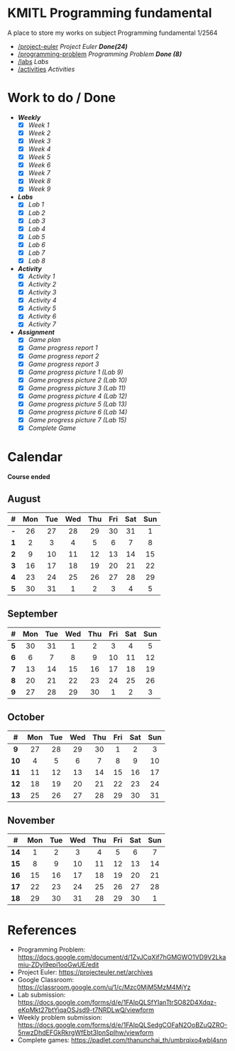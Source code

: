 # KMITL Programming fundamental

A place to store my works on subject Programming fundamental 1/2564

- [/project-euler](https://github.com/KornYellow/kmitl-pro-fund/tree/main/project-euler) _Project Euler **Done(24)**_
- [/programming-problem](https://github.com/KornYellow/kmitl-pro-fund/tree/main/programming-problem) _Programming Problem **Done (8)**_
- [/labs](https://github.com/KornYellow/kmitl-pro-fund/tree/main/labs) _Labs_
- [/activities](https://github.com/KornYellow/kmitl-pro-fund/tree/main/activities) _Activities_

# Work to do / Done

- **_Weekly_**
    - [x] _Week 1_
    - [x] _Week 2_
    - [x] _Week 3_
    - [x] _Week 4_
    - [x] _Week 5_
    - [x] _Week 6_
    - [x] _Week 7_
    - [x] _Week 8_
    - [x] _Week 9_
- **_Labs_**
    - [x] _Lab 1_
    - [x] _Lab 2_
    - [x] _Lab 3_
    - [x] _Lab 4_
    - [x] _Lab 5_
    - [x] _Lab 6_
    - [x] _Lab 7_
    - [x] _Lab 8_
- **_Activity_**
    - [x] _Activity 1_
    - [x] _Activity 2_
    - [x] _Activity 3_
    - [x] _Activity 4_
    - [x] _Activity 5_
    - [x] _Activity 6_
    - [x] _Activity 7_
- **_Assignment_**
    - [x] _Game plan_
    - [x] _Game progress report 1_
    - [x] _Game progress report 2_
    - [x] _Game progress report 3_
    - [x] _Game progress picture 1 (Lab 9)_
    - [x] _Game progress picture 2 (Lab 10)_
    - [x] _Game progress picture 3 (Lab 11)_
    - [x] _Game progress picture 4 (Lab 12)_
    - [x] _Game progress picture 5 (Lab 13)_
    - [x] _Game progress picture 6 (Lab 14)_
    - [x] _Game progress picture 7 (Lab 15)_
    - [x] _Complete Game_

# Calendar

**Course ended**

## August
|   #   | Mon | Tue | Wed | Thu | Fri | Sat | Sun |
| :---: | :-: | :-: | :-: | :-: | :-: | :-: | :-: |
| **-** |  26 |  27 |  28 |  29 |  30 |  31 |   1 |
| **1** |   2 |   3 |   4 |   5 |   6 |   7 |   8 |
| **2** |   9 |  10 |  11 |  12 |  13 |  14 |  15 |
| **3** |  16 |  17 |  18 |  19 |  20 |  21 |  22 | 
| **4** |  23 |  24 |  25 |  26 |  27 |  28 |  29 |
| **5** |  30 |  31 |   1 |   2 |   3 |   4 |   5 |

## September
|   #   | Mon | Tue | Wed | Thu | Fri | Sat | Sun |
| :---: | :-: | :-: | :-: | :-: | :-: | :-: | :-: |
| **5** |  30 |  31 |   1 |   2 |   3 |   4 |   5 |
| **6** |   6 |   7 |   8 |   9 |  10 |  11 |  12 |
| **7** |  13 |  14 |  15 |  16 |  17 |  18 |  19 |
| **8** |  20 |  21 |  22 |  23 |  24 |  25 |  26 |
| **9** |  27 |  28 |  29 |  30 |   1 |   2 |   3 |

## October
|   #   | Mon | Tue | Wed | Thu | Fri | Sat | Sun |
| :---: | :-: | :-: | :-: | :-: | :-: | :-: | :-: |
| **9** |  27 |  28 |  29 |  30 |   1 |   2 |   3 |
| **10**|   4 |   5 |   6 |   7 |   8 |   9 |  10 |
| **11**|  11 |  12 |  13 |  14 |  15 |  16 |  17 |
| **12**|  18 |  19 |  20 |  21 |  22 |  23 |  24 |
| **13**|  25 |  26 |  27 |  28 |  29 |  30 |  31 |

## November
|   #   | Mon | Tue | Wed | Thu | Fri | Sat | Sun |
| :---: | :-: | :-: | :-: | :-: | :-: | :-: | :-: |
| **14**|   1 |   2 |   3 |   4 |   5 |   6 |   7 |
| **15**|   8 |   9 |  10 |  11 |  12 |  13 |  14 |
| **16**|  15 |  16 |  17 |  18 |  19 |  20 |  21 |
| **17**|  22 |  23 |  24 |  25 |  26 |  27 |  28 |
| **18**|  29 |  30 |  31 |  28 |  29 |  30 |   1 |

# References

- Programming Problem: https://docs.google.com/document/d/1ZvJCqXif7hGMGWO1VD9V2Lkamiu-ZDyI9epi1ooGwUE/edit 
- Project Euler: https://projecteuler.net/archives
- Google Classroom: https://classroom.google.com/u/1/c/Mzc0MjM5MzM4MjYz
- Lab submission: https://docs.google.com/forms/d/e/1FAIpQLSfYIanTtrSO82D4Xdqz-eKpMkt27btYiqaOSJsd9-t7NRDLwQ/viewform
- Weekly problem submission: https://docs.google.com/forms/d/e/1FAIpQLSedgCOFaN2OoBZuQZRO-5nwzDhdEFGkRkrgWfEbt3IpnSpIhw/viewform
- Complete games: https://padlet.com/thanunchai_th/umbrqixo4wbl4snn
